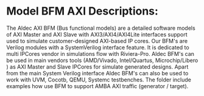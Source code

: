 # Model BFM AXI Descriptions:
The Aldec AXI BFM (Bus functional models) are a detailed software models of AXI Master and AXI Slave with AXI3/AXI4/AXI4Lite interfaces support used to simulate customer-designed AXI-based IP cores. Our BFM's are Verilog modules with a SystemVerilog interface feature. It is dedicated to multi IPCores vendor in simulations flow with Riviera-Pro. Aldec BFM's can be used in main vendors tools (AMD/Vivado, Intel/Quartus, Microchip/Libero ) as AXI Master and Slave IPCores for simulate generated designs. Apart from the main System Verilog interface Aldec BFM's can also be used to work with UVM, Cocotb, QEMU, Systemc testbenches. The folder include examples how use BFM to support AMBA AXI traffic (generator / target).
